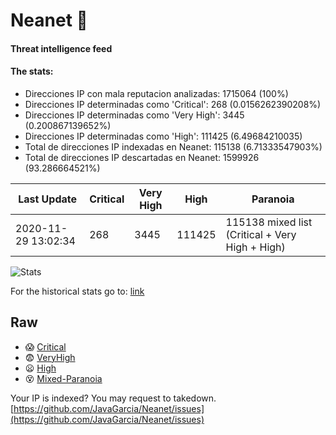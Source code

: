 # Neanet :hocho:
#### Threat intelligence feed
#### The stats:

- Direcciones IP con mala reputacion analizadas: 1715064 (100%)
- Direcciones IP determinadas como 'Critical':  268 (0.0156262390208%)
- Direcciones IP determinadas como 'Very High':  3445 (0.200867139652%)
- Direcciones IP determinadas como 'High':  111425 (6.49684210035)
- Total de direcciones IP indexadas en Neanet:  115138 (6.71333547903%)
- Total de direcciones IP descartadas en Neanet:  1599926 (93.286664521%)

| Last Update | Critical | Very High | High | Paranoia |
| --- | --- | --- | --- | --- |
| 2020-11-29 13:02:34 | 268 | 3445 | 111425 | 115138 mixed list (Critical + Very High + High)|

![Stats](https://docs.google.com/spreadsheets/d/e/2PACX-1vSnaNMIXVabIpDJjufMlzH7poXnshF3mgd8Is1g9ytUEzVsP5my4Trn8f-xkoLLQ38xpL3HtmUexLo6/pubchart?oid=501124687&format=image)

For the historical stats go to: [link](/stats.csv)
## Raw
- :scream: [Critical](https://raw.githubusercontent.com/JavaGarcia/Neanet/master/blacklists/neanet_critical.txt)
- :fearful: [VeryHigh](https://raw.githubusercontent.com/JavaGarcia/Neanet/master/blacklists/neanet_veryHigh.txtt)
- :frowning: [High](https://raw.githubusercontent.com/JavaGarcia/Neanet/master/blacklists/neanet_high.txt)
- :dizzy_face: [Mixed-Paranoia](https://raw.githubusercontent.com/JavaGarcia/Neanet/master/blacklists/neanet_all.txt)


Your IP is indexed? You may request to takedown. [https://github.com/JavaGarcia/Neanet/issues](https://github.com/JavaGarcia/Neanet/issues)




























































































































































































































































































































































































































































































































































































































































































































































































































































































































































































































































































































































































































































































































































































































































































































































































































































































































































































































































































































































































































































































































































































































































































































































































































































































































































































